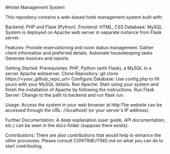 #Hotel Management System

This repository contains a web-based hotel management system built with:

Backend: PHP and Flask (Python).
Frontend: HTML, CSS
Database: MySQL
System is deployed on Apache web server in separate instance from Flask server.

Features:
Provide reservationing and room status management.
Gather client information and preferred details.
Automate housekeeping tasks
Generate invoices and reports

Getting Started:
Prerequisites: PHP, Python (with Flask), a MySQL in a server Apache webserver.
Clone Repository: git clone https://<your_github_repo_url>
Configure Database: Use config.php to fill yours with your MySQL details.
Run Apache: Start using your system and finish the installation of Apache by following the instructions.
Run Flask Server: Change to the path to backend and run flask run.

Usage:
Access the system in your web browser at http:The website can be accessed through the URL: //localhost/ (or your server's IP address).

Further Documentation:
A deep explanation (user guide, API documentation, etc.) can be seen in the docs folder (suppose there exists).

Contributions:
There are also contributions that would help to enhance the other processes. Please consult CONTRIBUTING.md on what you can do to start contributing.
